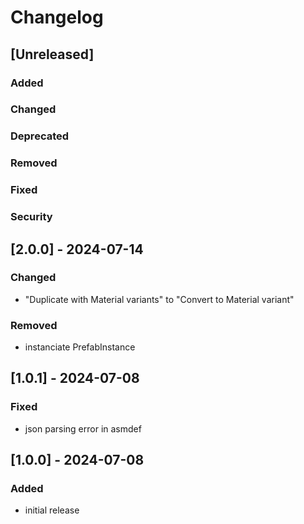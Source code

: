 # Changelog

## [Unreleased]
### Added

### Changed

### Deprecated

### Removed

### Fixed

### Security

## [2.0.0] - 2024-07-14
### Changed
- "Duplicate with Material variants" to "Convert to Material variant"

### Removed
- instanciate PrefabInstance

## [1.0.1] - 2024-07-08
### Fixed
- json parsing error in asmdef

## [1.0.0] - 2024-07-08
### Added
- initial release
